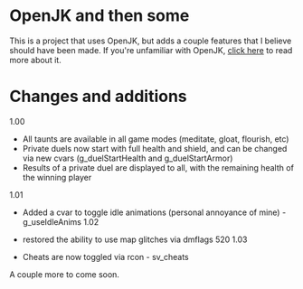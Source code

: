 # OpenJK and then some

This is a project that uses OpenJK, but adds a couple features that I believe should have been made. If you're unfamiliar with OpenJK, [click here](https://github.com/JACoders/OpenJK/blob/master/README.md) to read more about it.

# Changes and additions
1.00
* All taunts are available in all game modes (meditate, gloat, flourish, etc)
* Private duels now start with full health and shield, and can be changed via new cvars (g_duelStartHealth and g_duelStartArmor)
* Results of a private duel are displayed to all, with the remaining health of the winning player

1.01
* Added a cvar to toggle idle animations (personal annoyance of mine) - g_useIdleAnims
1.02

* restored the ability to use map glitches via dmflags 520
1.03

* Cheats are now toggled via rcon - sv_cheats

A couple more to come soon.
